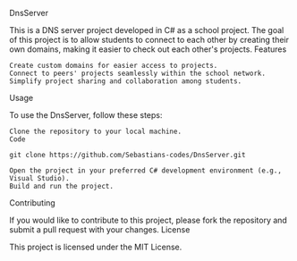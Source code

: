 DnsServer

This is a DNS server project developed in C# as a school project. The goal of this project is to allow students to connect to each other by creating their own domains, making it easier to check out each other's projects.
Features

    Create custom domains for easier access to projects.
    Connect to peers' projects seamlessly within the school network.
    Simplify project sharing and collaboration among students.

Usage

To use the DnsServer, follow these steps:

    Clone the repository to your local machine.
    Code

    git clone https://github.com/Sebastians-codes/DnsServer.git

    Open the project in your preferred C# development environment (e.g., Visual Studio).
    Build and run the project.

Contributing

If you would like to contribute to this project, please fork the repository and submit a pull request with your changes.
License

This project is licensed under the MIT License.
